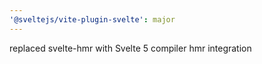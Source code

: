 ```yaml
---
'@sveltejs/vite-plugin-svelte': major
---
```


replaced svelte-hmr with Svelte 5 compiler hmr integration
